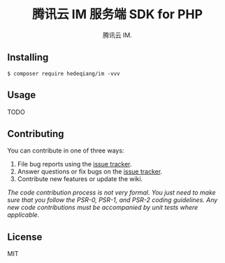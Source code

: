 <h1 align="center"> 腾讯云 IM 服务端 SDK for PHP </h1>

<p align="center">腾讯云 IM.</p>


## Installing

```shell
$ composer require hedeqiang/im -vvv
```

## Usage

TODO

## Contributing

You can contribute in one of three ways:

1. File bug reports using the [issue tracker](https://github.com/hedeqiang/tenIM/issues).
2. Answer questions or fix bugs on the [issue tracker](https://github.com/hedeqiang/tenIM/issues).
3. Contribute new features or update the wiki.

_The code contribution process is not very formal. You just need to make sure that you follow the PSR-0, PSR-1, and PSR-2 coding guidelines. Any new code contributions must be accompanied by unit tests where applicable._

## License

MIT